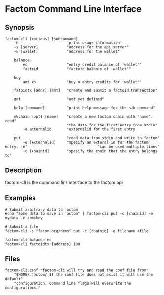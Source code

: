 Factom Command Line Interface
===

Synopsis
---
	factom-cli [options] [subcommand]
		-h						"print usage information"
		-s [server]				"address for the api server"
		-w [wallet]				"address for the wallet"
		
		balance
			ec					"entry credit balance of 'wallet'"
			factoid				"factoid balance of 'wallet'"

		buy
			amt #n				"buy n entry credits for 'wallet'"

		fatoidtx [addr] [amt]	"create and submit a factoid transaction"

		get						"not yet defined"

		help [command]			"print help message for the sub-command"

		mkchain [opt] [name]	"create a new factom chain with 'name'. read"
								"the data for the first entry from stdin"
			-e externalid		"externalid for the first entry

		put						"read data from stdin and write to factom"
			-e [externalid]		"specify an exteral id for the factom entry. -e" 								"can be used multiple times"
			-c [chainid]		"spesify the chain that the entry belongs to"
			
Description
---
factom-cli is the command line interface to the factom api

Examples
---
	# Submit arbitrary data to factom
	echo "Some data to save in factom" | factom-cli put -c [chainid] -e mydata -e somekey
	
	# Submit a file
	factom-cli -s "facom.org/demo" put -c [chainid] -e filename <file
	
	factom-cli balance ec
	factom-cli factoidtx [address] 100

Files
---
	factom-cli.conf	"factom-cli will try and read the conf file from"
		"$HOME/.factom/ If the conf file does not exist it will use the default"
		"configuration. Command line flags will overwrite the configurations."